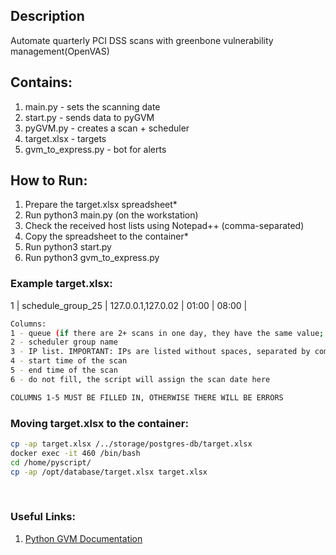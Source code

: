 ## Description

Automate quarterly PCI DSS scans with greenbone vulnerability management(OpenVAS)


## Contains:
1. main.py - sets the scanning date
2. start.py - sends data to pyGVM
3. pyGVM.py - creates a scan + scheduler
4. target.xlsx - targets
5. gvm_to_express.py - bot for alerts

## How to Run:
1. Prepare the target.xlsx spreadsheet*
2. Run python3 main.py (on the workstation)
3. Check the received host lists using Notepad++ (comma-separated)
4. Copy the spreadsheet to the container*
6. Run python3 start.py
7. Run python3 gvm_to_express.py

### Example target.xlsx:
1 | schedule_group_25 | 127.0.0.1,127.0.02 | 01:00 | 08:00 |

```bash
Columns:
1 - queue (if there are 2+ scans in one day, they have the same value; for the next day, the value increases by 1)
2 - scheduler group name
3 - IP list. IMPORTANT: IPs are listed without spaces, separated by commas. The column width should be maximum (255)
4 - start time of the scan
5 - end time of the scan
6 - do not fill, the script will assign the scan date here

COLUMNS 1-5 MUST BE FILLED IN, OTHERWISE THERE WILL BE ERRORS

```

### Moving target.xlsx to the container:

```bash
cp -ap target.xlsx /../storage/postgres-db/target.xlsx
docker exec -it 460 /bin/bash
cd /home/pyscript/
cp -ap /opt/database/target.xlsx target.xlsx
```
<br>

### Useful Links:

1. [Python GVM Documentation](https://python-gvm.readthedocs.io/en/latest/api/gmpv214.html)
